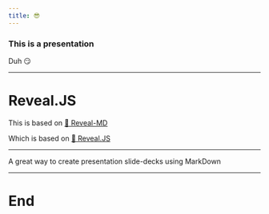 ```yaml
---
title: 😎
---
```


### This is a presentation

Duh 😏

---

# Reveal.JS

This is based on [🔗 Reveal-MD](https://github.com/webpro/reveal-md)

Which is based on [🔗 Reveal.JS](https://revealjs.com/)

------

A great way to create presentation slide-decks using MarkDown

---

# End